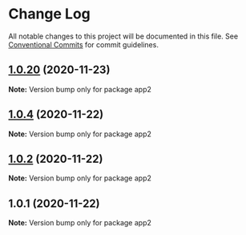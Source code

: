 # Change Log

All notable changes to this project will be documented in this file.
See [Conventional Commits](https://conventionalcommits.org) for commit guidelines.

## [1.0.20](https://github.com/loveyunk/lerna-example/compare/v1.0.19...v1.0.20) (2020-11-23)

**Note:** Version bump only for package app2





## [1.0.4](https://github.com/loveyunk/lerna-example/compare/v1.0.3...v1.0.4) (2020-11-22)

**Note:** Version bump only for package app2





## [1.0.2](https://github.com/loveyunk/lerna-example/compare/v1.0.1...v1.0.2) (2020-11-22)

**Note:** Version bump only for package app2





## 1.0.1 (2020-11-22)

**Note:** Version bump only for package app2
